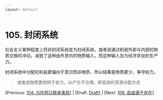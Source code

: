 ```yaml
---
layout: default
---
```

# 105. 封闭系统

社会主义某种程度上将非封闭系统变为封闭系统，或者说通过削弱外部与内部的物质交换的冲动，减弱了这种由外至内的物质输入，而这种输入及为经济学说的生产力。

封闭系统中分配的利益更偏向于意识而非物质，所以结果是物质更少，争夺权力。

> 或者说物质更依附于权力，以产生不合理，即低效的资源分配方式

[Previous: [104. 乌托邦只能是表现](104.md)] | [Draft: [Draft](../Draft.md)] | [Next: [106. 自由源于存在](106.md)]